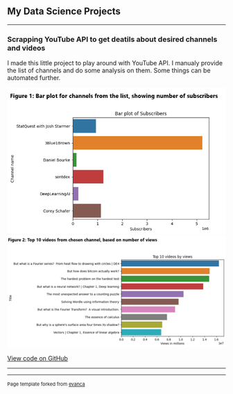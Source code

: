 ## My Data Science Projects 

---

### Scrapping YouTube API to get deatils about desired channels and videos 

I made this little project to play around with YouTube API. I manualy provide the list of channels and do some analysis on them. Some things can be automated further.

<img src="images/ranking.png?raw=true" />

<img src="images/top10.png?raw=true" />

[View code on GitHub](https://github.com/KZadka/YouTubeAnalizer)

---





---
<p style="font-size:11px">Page template forked from <a href="https://github.com/evanca/quick-portfolio">evanca</a></p>
<!-- Remove above link if you don't want to attibute -->
